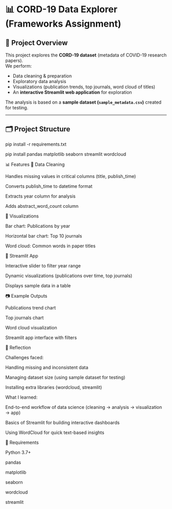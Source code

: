 # 📊 CORD-19 Data Explorer (Frameworks Assignment)

## 📖 Project Overview
This project explores the **CORD-19 dataset** (metadata of COVID-19 research papers).  
We perform:
- Data cleaning & preparation
- Exploratory data analysis
- Visualizations (publication trends, top journals, word cloud of titles)
- An **interactive Streamlit web application** for exploration

The analysis is based on a **sample dataset (`sample_metadata.csv`)** created for testing.

---

## 🗂 Project Structure

pip install -r requirements.txt

pip install pandas matplotlib seaborn streamlit wordcloud

📊 Features
🔹 Data Cleaning

Handles missing values in critical columns (title, publish_time)

Converts publish_time to datetime format

Extracts year column for analysis

Adds abstract_word_count column

🔹 Visualizations

Bar chart: Publications by year

Horizontal bar chart: Top 10 journals

Word cloud: Common words in paper titles

🔹 Streamlit App

Interactive slider to filter year range

Dynamic visualizations (publications over time, top journals)

Displays sample data in a table

📷 Example Outputs

Publications trend chart

Top journals chart

Word cloud visualization

Streamlit app interface with filters

📝 Reflection

Challenges faced:

Handling missing and inconsistent data

Managing dataset size (using sample dataset for testing)

Installing extra libraries (wordcloud, streamlit)

What I learned:

End-to-end workflow of data science (cleaning → analysis → visualization → app)

Basics of Streamlit for building interactive dashboards

Using WordCloud for quick text-based insights

📌 Requirements

Python 3.7+

pandas

matplotlib

seaborn

wordcloud

streamlit
